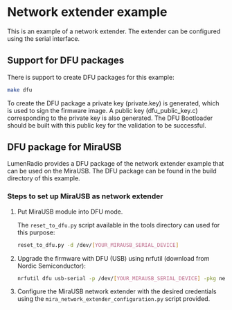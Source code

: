 # Network extender example

This is an example of a network extender. The extender can be configured
using the serial interface.

## Support for DFU packages

There is support to create DFU packages for this example:
```bash
make dfu
```
To create the DFU package a private key (private.key) is generated,
which is used to sign the firmware image. A public key (dfu_public_key.c)
corresponding to the private key is also generated. The DFU Bootloader
should be built with this public key for the validation to be successful.

## DFU package for MiraUSB

LumenRadio provides a DFU package of the network extender example that
can be used on the MiraUSB. The DFU package can be found in the build
directory of this example.

### Steps to set up MiraUSB as network extender

1. Put MiraUSB module into DFU mode.

    The `reset_to_dfu.py` script available in the tools directory can
    used for this purpose:

    ``` bash
    reset_to_dfu.py -d /dev/[YOUR_MIRAUSB_SERIAL_DEVICE]
    ```

2. Upgrade the firmware with DFU (USB) using nrfutil (download from Nordic Semiconductor):

    ```bash
    nrfutil dfu usb-serial -p /dev/[YOUR_MIRAUSB_SERIAL_DEVICE] -pkg network_extender-mira_usb-nrf52840ble-os.dfu
    ```

3. Configure the MiraUSB network extender with the desired credentials using
   the `mira_network_extender_configuration.py` script provided.
